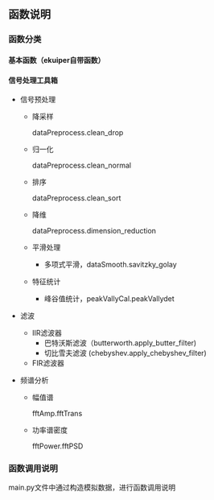 ## 函数说明

### 函数分类

#### 基本函数（ekuiper自带函数）

#### 信号处理工具箱

* 信号预处理

  * 降采样

    dataPreprocess.clean_drop

  * 归一化

    dataPreprocess.clean_normal

  * 排序

    dataPreprocess.clean_sort

  * 降维

    dataPreprocess.dimension_reduction

  * 平滑处理

    * 多项式平滑，dataSmooth.savitzky_golay

  * 特征统计

    * 峰谷值统计，peakVallyCal.peakVallydet

* 滤波

  * IIR滤波器
    * 巴特沃斯滤波（butterworth.apply_butter_filter)
    * 切比雪夫滤波  (chebyshev.apply_chebyshev_filter)
  * FIR滤波器

* 频谱分析

  * 幅值谱

    fftAmp.fftTrans

  * 功率谱密度

    fftPower.fftPSD

### 函数调用说明

main.py文件中通过构造模拟数据，进行函数调用说明
